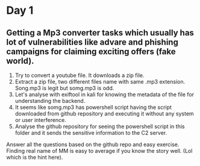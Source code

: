 # Day 1 #
## Getting a Mp3 converter tasks which usually has lot of vulnerabilities like advare and phishing campaigns for claiming exciting offers (fake world). 

1. Try to convert a youtube file. It downloads a zip file.
2. Extract a zip file, two different files name with same .mp3 extension. Song.mp3 is legit but somg.mp3 is odd.
3. Let's analyse with exiftool in kali for knowing the metadata of the file for understanding the backend.
4. It seems like somg.mp3 has powershell script having the script downloaded from github repository and executing it without any system or user interference.
5. Analyse the github repository for seeing the powershell script in this folder and it sends the sensitive information to the C2 server.


Answer all the questions based on the github repo and easy exercise. 
Finding real name of MM is easy to average if you know the story well. (Lol which is the hint here).
